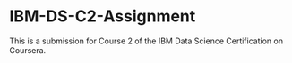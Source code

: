 # IBM-DS-C2-Assignment
This is a submission for Course 2 of the IBM Data Science Certification on Coursera.
